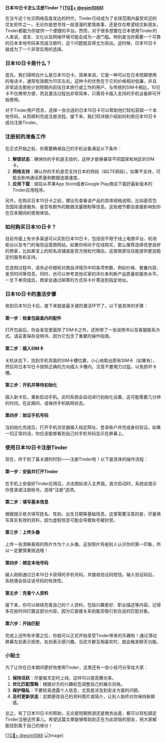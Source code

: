 **日本10日卡怎么注册Tinder？[[TG💪+ @esim1088](https://t.me/s/esim1088)]**

在当今这个社交网络高度发达的时代，Tinder已经成为了全球范围内最受欢迎的交友软件之一。无论你是想寻找一段浪漫的爱情故事，还是仅仅希望结交新朋友，Tinder都能为你提供一个便捷的平台。然而，对于很多想要在日本使用Tinder的人来说，语言、文化以及网络环境可能会成为一道门槛。特别是当你需要一个可靠的日本本地号码来完成注册时，这个问题就显得尤为突出。这时候，日本10日卡就成为了一个非常实用的选择。

### 日本10日卡是什么？

首先，我们得明白什么是日本10日卡。简单来说，它是一种可以在日本短期使用的电话卡，通常有效期为10天左右。这种卡的优势在于它的价格相对低廉，并且非常适合那些计划短期内前往日本旅行或工作的用户。与传统的SIM卡相比，10日卡不仅携带方便，而且激活过程也非常简单，只需将卡插入支持的手机设备即可开始使用。

对于Tinder用户而言，选择一张合适的日本10日卡可以帮助他们轻松获取一个本地号码，从而顺利完成注册流程。接下来，我们将详细介绍如何利用日本10日卡成功注册Tinder。

### 注册前的准备工作

在正式开始之前，你需要确保自己的手机设备满足以下条件：
1. **解锁状态**：确保你的手机是无锁的，这样才能够兼容不同国家和地区的SIM卡。
2. **网络支持**：确认你的手机是否支持日本的频段（如LTE频段）。如果不支持，可能会影响通话质量和数据连接速度。
3. **应用下载**：提前从苹果App Store或者Google Play商店下载好最新版本的Tinder应用程序。

另外，在购买日本10日卡之前，建议先查看该产品的具体规格说明，比如是否包含国际漫游服务、是否有额外的数据流量限制等信息。这些细节都会直接影响到你在日本期间的使用体验。

### 如何购买日本10日卡？

目前市面上有许多渠道可以买到日本10日卡，包括但不限于线上电商平台、机场柜台以及专门的电信运营商网站。如果你倾向于在线购买，那么推荐选择信誉良好的商家，比如某宝上的知名店铺或是官方授权代理店。这类商家往往能提供更加稳定的服务和支持。

在选购过程中，请务必仔细核对商品详情页中的各项参数，例如价格、套餐内容、发货时间等信息。同时，也可以参考其他买家的评价来判断产品质量和服务水平。一旦下单完成后，商家会通过邮寄的方式将卡片寄送到指定地址。

### 日本10日卡的激活步骤

收到日本10日卡后，接下来就是最关键的激活环节了。以下是具体的步骤：

#### 第一步：检查包装盒内的配件
打开包装后，你会发现里面除了SIM卡之外，还附带了一张说明书以及客服联系方式。请妥善保存说明书，因为它包含了重要的操作指南。

#### 第二步：插入SIM卡
关机状态下，找到手机背面的SIM卡槽位置，小心地取出原有SIM卡（如果有），然后将日本10日卡按照正确的方向插入卡槽内。注意不要用力过猛，以免损坏卡槽。

#### 第三步：开机并等待初始化
插入新卡后，重新启动手机。此时系统会自动进行初始化设置，这可能需要几分钟的时间。在此期间，请保持手机联网状态。

#### 第四步：验证手机号码
当初始化完成后，打开手机浏览器输入指定网址，登录账户并完成身份验证。如果一切正常的话，你应该能够看到自己的手机号码显示在屏幕上。

### 使用日本10日卡注册Tinder

现在，终于到了最关键的时刻——注册Tinder啦！以下是具体的操作流程：

#### 第一步：安装并打开Tinder
在手机上安装好Tinder应用后，点击图标进入主界面。首次启动时，系统会提示你登录或注册账号。选择“注册”选项。

#### 第二步：填写基本信息
根据提示依次填写姓名、性别、出生日期等基础信息。这里需要注意的是，尽量填写真实有效的资料，因为虚假信息可能会导致账号被封禁。

#### 第三步：上传头像
上传一张清晰美观的照片作为个人头像。这张照片将是别人认识你的第一印象，所以一定要慎重挑选哦！

#### 第四步：绑定本地号码
输入刚刚通过日本10日卡获得的手机号码，并接收验证码短信。输入验证码后，系统便会验证该号码的有效性。

#### 第五步：完善个人资料
接下来，你可以继续完善自己的个人资料，包括兴趣爱好、职业描述等内容。记得多花些时间打磨这部分内容，因为它直接关系到能否吸引到合适的匹配对象。

#### 第六步：开始匹配
完成上述所有步骤之后，你就可以正式开始享受Tinder带来的乐趣啦！通过滑动屏幕左划表示拒绝，右划表示感兴趣。当双方都互相喜欢时，就会触发聊天功能。

### 小贴士

为了让你在日本期间更好地使用Tinder，这里还有一些小技巧分享给大家：
1. **保持活跃**：尽量每天定时上线，这样可以提高曝光率。
2. **优化匹配策略**：根据对方的兴趣标签调整自己的展示风格。
3. **保护隐私**：不要轻易透露个人信息，尤其是涉及到安全方面的问题。
4. **及时更新状态**：定期更改自己的资料图片或简介，让别人始终对你保持新鲜感。

总之，有了日本10日卡的帮助，无论是短期旅游还是商务出差，都可以轻松搞定Tinder注册这件事儿。希望这篇文章能够帮助到正在为此烦恼的朋友，祝大家都能找到属于自己的缘分！

[[TG💪+ @esim1088](https://t.me/s/esim1088) ![Image](https://i.postimg.cc/4NQfJmqS/Snipaste-2025-05-13-00-14-12.png)]